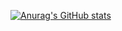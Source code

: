 [![Anurag's GitHub stats](https://github-readme-stats.vercel.app/api?username=jintolPark&show_icons=true&bg_color=DEG,COLOR1,COLOR2,COLOR3...COLOR10)](https://github.com/anuraghazra/github-readme-stats)

